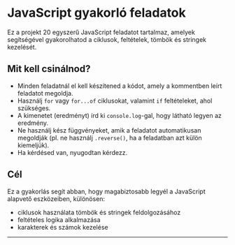 # JavaScript gyakorló feladatok

Ez a projekt 20 egyszerű JavaScript feladatot tartalmaz, amelyek segítségével gyakorolhatod a ciklusok, feltételek, tömbök és stringek kezelését.

## Mit kell csinálnod?

- Minden feladatnál el kell készítened a kódot, amely a kommentben leírt feladatot megoldja.
- Használj `for` vagy `for...of` ciklusokat, valamint `if` feltételeket, ahol szükséges.
- A kimenetet (eredményt) írd ki `console.log`-gal, hogy látható legyen az eredmény.
- Ne használj kész függvényeket, amik a feladatot automatikusan megoldják (pl. ne használj `.reverse()`, ha a feladatban azt külön kiemeljük).
- Ha kérdésed van, nyugodtan kérdezz.

## Cél

Ez a gyakorlás segít abban, hogy magabiztosabb legyél a JavaScript alapvető eszközeiben, különösen:

- ciklusok használata tömbök és stringek feldolgozásához
- feltételes logika alkalmazása
- karakterek és számok kezelése

---
